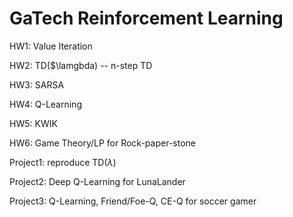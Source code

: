 # GaTech Reinforcement Learning

HW1: Value Iteration

HW2: TD($\lamgbda) -- n-step TD

HW3: SARSA

HW4: Q-Learning

HW5: KWIK

HW6: Game Theory/LP for Rock-paper-stone

Project1: reproduce TD($\lambda$)

Project2: Deep Q-Learning for LunaLander

Project3: Q-Learning, Friend/Foe-Q, CE-Q for soccer gamer
